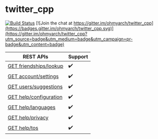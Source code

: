 # twitter_cpp

[![Build Status](https://travis-ci.org/ohmyarch/twitter_cpp.svg?branch=master)](https://travis-ci.org/ohmyarch/twitter_cpp)
[![Join the chat at https://gitter.im/ohmyarch/twitter_cpp](https://badges.gitter.im/ohmyarch/twitter_cpp.svg)](https://gitter.im/ohmyarch/twitter_cpp?utm_source=badge&utm_medium=badge&utm_campaign=pr-badge&utm_content=badge)

REST APIs | Support
------------ | -------------
[GET friendships/lookup](https://dev.twitter.com/rest/reference/get/friendships/lookup) | :heavy_check_mark:
[GET account/settings](https://dev.twitter.com/rest/reference/get/account/settings) | :heavy_check_mark:
[GET users/suggestions](https://dev.twitter.com/rest/reference/get/users/suggestions) | :heavy_check_mark:
[GET help/configuration](https://dev.twitter.com/rest/reference/get/help/configuration) | :heavy_check_mark:
[GET help/languages](https://dev.twitter.com/rest/reference/get/help/languages) | :heavy_check_mark:
[GET help/privacy](https://dev.twitter.com/rest/reference/get/help/privacy) | :heavy_check_mark:
[GET help/tos](https://dev.twitter.com/rest/reference/get/help/tos) | :heavy_check_mark:
